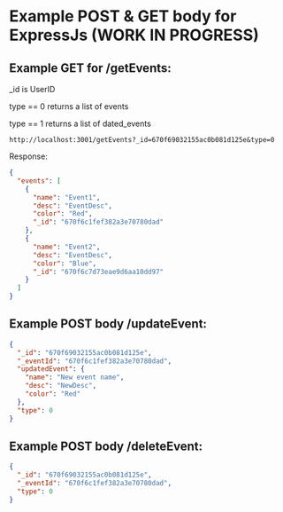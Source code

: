 # Example POST & GET body for ExpressJs (WORK IN PROGRESS)

## Example GET for /getEvents:

_id is UserID

type == 0 
returns a list of events

type == 1
returns a list of dated_events

```
http://localhost:3001/getEvents?_id=670f69032155ac0b081d125e&type=0
```

Response:

```json
{
  "events": [
    {
      "name": "Event1",
      "desc": "EventDesc",
      "color": "Red",
      "_id": "670f6c1fef382a3e70780dad"
    },
    {
      "name": "Event2",
      "desc": "EventDesc",
      "color": "Blue",
      "_id": "670f6c7d73eae9d6aa10dd97"
    }
  ]
}
```


## Example POST body /updateEvent:
```json
{
  "_id": "670f69032155ac0b081d125e",
  "_eventId": "670f6c1fef382a3e70780dad",
  "updatedEvent": {
    "name": "New event name",
    "desc": "NewDesc",
    "color": "Red"
  },
  "type": 0
}
```

## Example POST body /deleteEvent:
```json
{
  "_id": "670f69032155ac0b081d125e",
  "_eventId": "670f6c1fef382a3e70780dad",
  "type": 0
}
```